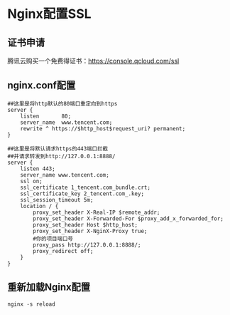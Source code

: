 # Nginx配置SSL

## 证书申请

腾讯云购买一个免费得证书：<https://console.qcloud.com/ssl>

## nginx.conf配置

    ##这里是将http默认的80端口重定向到https
    server {
        listen       80;
        server_name  www.tencent.com;
        rewrite ^ https://$http_host$request_uri? permanent;
    }

    ##这里是将默认请求https的443端口拦截
    ##并请求转发到http://127.0.0.1:8888/
    server {
        listen 443;
        server_name www.tencent.com;
        ssl on;
        ssl_certificate 1_tencent.com_bundle.crt;
        ssl_certificate_key 2_tencent.com_.key;
        ssl_session_timeout 5m;
        location / {
            proxy_set_header X-Real-IP $remote_addr;
            proxy_set_header X-Forwarded-For $proxy_add_x_forwarded_for;
            proxy_set_header Host $http_host;
            proxy_set_header X-NginX-Proxy true;
            #你的项目端口号
            proxy_pass http://127.0.0.1:8888/;
            proxy_redirect off;
        }
    }

## 重新加载Nginx配置

    nginx -s reload